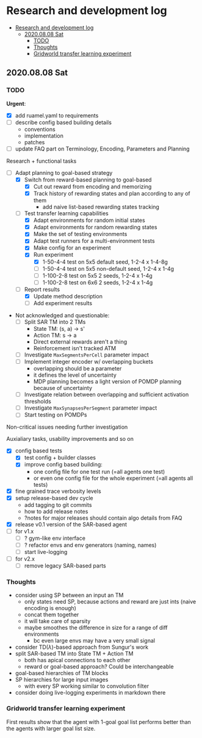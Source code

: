 # Research and development log

- [Research and development log](#research-and-development-log)
  - [2020.08.08 Sat](#20200808-sat)
    - [TODO](#todo)
    - [Thoughts](#thoughts)
    - [Gridworld transfer learning experiment](#gridworld-transfer-learning-experiment)

## 2020.08.08 Sat

### TODO

**Urgent**:

- [x] add ruamel.yaml to requirements
- [ ] describe config based building details
  - conventions
  - implementation
  - patches
- [ ] update FAQ part on Terminology, Encoding, Parameters and Planning

Research + functional tasks

- [ ] Adapt planning to goal-based strategy
  - [x] Switch from reward-based planning to goal-based
    - [x] Cut out reward from encoding and memorizing
    - [x] Track history of rewarding states and plan according to any of them
      - add naive list-based rewarding states tracking
  - [ ] Test transfer learning capabilities
    - [x] Adapt environments for random initial states
    - [x] Adapt environments for random rewarding states
    - [x] Make the set of testing environments
    - [x] Adapt test runners for a multi-environment tests
    - [x] Make config for an experiment
    - [x] Run experiment
      - [x] 1-50-4-4 test on 5x5 default seed, 1-2-4 x 1-4-8g
      - [ ] 1-50-4-4 test on 5x5 non-default seed, 1-2-4 x 1-4g
      - [ ] 1-100-2-8 test on 5x5 2 seeds, 1-2-4 x 1-4g
      - [ ] 1-100-2-8 test on 6x6 2 seeds, 1-2-4 x 1-4g
  - [ ] Report results
    - [x] Update method description
    - [ ] Add experiment results
- Not acknowledged and questionable:
  - [ ] Split SAR TM into 2 TMs
    - State TM: (s, a) $\rightarrow$ s'
    - Action TM: s $\rightarrow$ a
    - Direct external rewards aren't a thing
    - Reinforcement isn't tracked ATM
  - [ ] Investigate `MaxSegmentsPerCell` parameter impact
  - [ ] Implement integer encoder w/ overlapping buckets
    - overlapping should be a parameter
    - it defines the level of uncertainty
    - MDP planning becomes a light version of POMDP planning because of uncertainty
  - [ ] Investigate relation between overlapping and sufficient activation thresholds
  - [ ] Investigate `MaxSynapsesPerSegment` parameter impact
  - [ ] Start testing on POMDPs

Non-critical issues needing further investigation

Auxialiary tasks, usability improvements and so on

- [x] config based tests
  - [x] test config + builder classes
  - [x] improve config based building:
    - one config file for one test run (=all agents one test)
    - or even one config file for the whole experiment (=all agents all tests)
- [x] fine grained trace verbosity levels
- [x] setup release-based dev cycle
  - add tagging to git commits
  - how to add release notes
  - ?notes for major releases should contain algo details from FAQ
- [x] release v0.1 version of the SAR-based agent
- [ ] for v1.x
  - [ ] ? gym-like env interface
  - [ ] ? refactor envs and env generators (naming, names)
  - [ ] start live-logging
- [ ] for v2.x
  - [ ] remove legacy SAR-based parts

### Thoughts

- consider using SP between an input an TM
  - only states need SP, because actions and reward are just ints (naive encoding is enough)
  - concat them together
  - it will take care of sparsity
  - maybe smoothes the difference in size for a range of diff environments
    - bc even large envs may have a very small signal
- consider TD($\lambda$)-based approach from Sungur's work
- split SAR-based TM into State TM + Action TM
  - both has apical connections to each other
  - reward or goal-based approach? Could be interchangeable
- goal-based hierarchies of TM blocks
- SP hierarchies for large input images
  - with every SP working similar to convolution filter
- consider doing live-logging experiments in markdown there

### Gridworld transfer learning experiment

First results show that the agent with 1-goal goal list performs better than the agents with larger goal list size.
